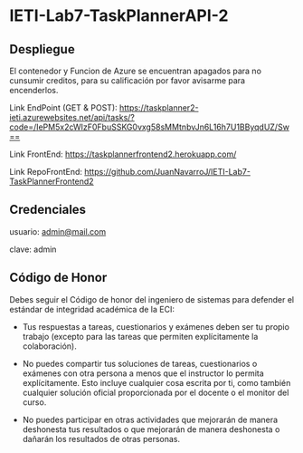 # IETI-Lab7-TaskPlannerAPI-2

## Despliegue 

El contenedor y Funcion de Azure se encuentran apagados para no cunsumir creditos, para su calificación por favor avisarme para encenderlos.

Link EndPoint (GET & POST): https://taskplanner2-ieti.azurewebsites.net/api/tasks/?code=/IePM5x2cWIzF0FbuSSKG0vxg58sMMtnbvJn6L16h7U1BByqdUZ/Sw==

Link FrontEnd: https://taskplannerfrontend2.herokuapp.com/

Link RepoFrontEnd: https://github.com/JuanNavarroJ/IETI-Lab7-TaskPlannerFrontend2

## Credenciales

usuario: admin@mail.com

clave: admin

## Código de Honor

Debes seguir el Código de honor del ingeniero de sistemas para defender el estándar de integridad académica de la ECI:

- Tus respuestas a tareas, cuestionarios y exámenes deben ser tu propio trabajo (excepto para las tareas que permiten explícitamente la colaboración).

- No puedes compartir tus soluciones de tareas, cuestionarios o exámenes con otra persona a menos que el instructor lo permita explícitamente. Esto incluye cualquier cosa escrita por ti, como también cualquier solución oficial proporcionada por el docente o el monitor del curso.

- No puedes participar en otras actividades que mejorarán de manera deshonesta tus resultados o que mejorarán de manera deshonesta o dañarán los resultados de otras personas.
